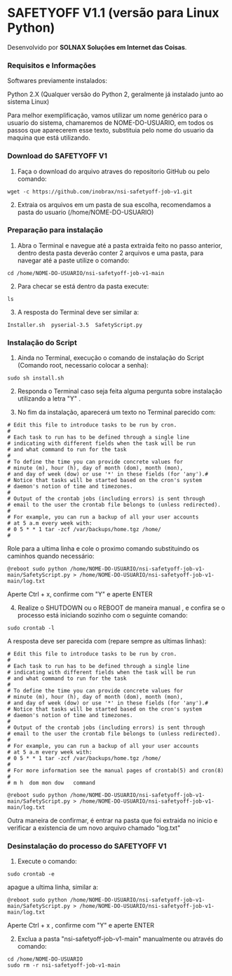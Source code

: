 # SAFETYOFF V1.1 (versão para Linux Python)
Desenvolvido por **SOLNAX Soluções em Internet das Coisas**.

### Requisitos e Informações

Softwares previamente instalados:

Python 2.X (Qualquer versão do Python 2, geralmente já instalado junto ao sistema Linux)

Para melhor exemplificação, vamos utilizar um nome genérico para o usuario do sistema, chamaremos de NOME-DO-USUARIO, em todos os passos que aparecerem esse texto, substituia pelo nome do usuario da maquina que está utilizando.



### Download do SAFETYOFF V1

1. Faça o download do arquivo atraves do repositorio GitHub ou pelo comando:
```
wget -c https://github.com/inobrax/nsi-safetyoff-job-v1.git
```
2. Extraia os arquivos em um pasta de sua escolha, recomendamos a pasta do usuario (/home/NOME-DO-USUARIO) 

### Preparação para instalação

1. Abra o Terminal e navegue até a pasta extraida feito no passo anterior, dentro desta pasta deverão conter 2 arquivos e uma pasta, para navegar até a paste utilize o comando:
```
cd /home/NOME-DO-USUARIO/nsi-safetyoff-job-v1-main
```

2. Para checar se está dentro da pasta execute:
```
ls
```
3. A resposta do Terminal deve ser similar a:
```
Installer.sh  pyserial-3.5  SafetyScript.py
```

### Instalação do Script

1. Ainda no Terminal, execução o comando de instalação do Script (Comando root, necessario colocar a senha):
```
sudo sh install.sh
```

2. Responda o Terminal caso seja feita alguma pergunta sobre instalação utilizando a letra "Y" .

3. No fim da instalação, aparecerá um texto no Terminal parecido com:
```
# Edit this file to introduce tasks to be run by cron.
#
# Each task to run has to be defined through a single line
# indicating with different fields when the task will be run
# and what command to run for the task
#
# To define the time you can provide concrete values for
# minute (m), hour (h), day of month (dom), month (mon),
# and day of week (dow) or use '*' in these fields (for 'any').#
# Notice that tasks will be started based on the cron's system
# daemon's notion of time and timezones.
#
# Output of the crontab jobs (including errors) is sent through
# email to the user the crontab file belongs to (unless redirected).
#
# For example, you can run a backup of all your user accounts
# at 5 a.m every week with:
# 0 5 * * 1 tar -zcf /var/backups/home.tgz /home/
#

```
Role para a ultima linha e cole o proximo comando substituindo os caminhos quando necessário:
```
@reboot sudo python /home/NOME-DO-USUARIO/nsi-safetyoff-job-v1-main/SafetyScript.py > /home/NOME-DO-USUARIO/nsi-safetyoff-job-v1-main/log.txt
```
Aperte Ctrl + x, confirme com "Y" e aperte ENTER

4. Realize o SHUTDOWN ou o REBOOT de maneira manual , e confira se o processo está iniciando sozinho com o seguinte comando:
```
sudo crontab -l
```
A resposta deve ser parecida com (repare sempre as ultimas linhas):
```
# Edit this file to introduce tasks to be run by cron.
# 
# Each task to run has to be defined through a single line
# indicating with different fields when the task will be run
# and what command to run for the task
# 
# To define the time you can provide concrete values for
# minute (m), hour (h), day of month (dom), month (mon),
# and day of week (dow) or use '*' in these fields (for 'any').# 
# Notice that tasks will be started based on the cron's system
# daemon's notion of time and timezones.
# 
# Output of the crontab jobs (including errors) is sent through
# email to the user the crontab file belongs to (unless redirected).
# 
# For example, you can run a backup of all your user accounts
# at 5 a.m every week with:
# 0 5 * * 1 tar -zcf /var/backups/home.tgz /home/
# 
# For more information see the manual pages of crontab(5) and cron(8)
# 
# m h  dom mon dow   command

@reboot sudo python /home/NOME-DO-USUARIO/nsi-safetyoff-job-v1-main/SafetyScript.py > /home/NOME-DO-USUARIO/nsi-safetyoff-job-v1-main/log.txt
```

Outra maneira de confirmar, é entrar na pasta que foi extraida no inicio e verificar a existencia de um novo arquivo chamado "log.txt"

### Desinstalação do processo do SAFETYOFF V1

1. Execute o comando:
```
sudo crontab -e
```
apague a ultima linha, similar a: 
```
@reboot sudo python /home/NOME-DO-USUARIO/nsi-safetyoff-job-v1-main/SafetyScript.py > /home/NOME-DO-USUARIO/nsi-safetyoff-job-v1-main/log.txt
```
Aperte Ctrl + x , confirme com "Y" e aperte ENTER

2. Exclua a pasta "nsi-safetyoff-job-v1-main" manualmente ou através do comando:
```
cd /home/NOME-DO-USUARIO
sudo rm -r nsi-safetyoff-job-v1-main
```


